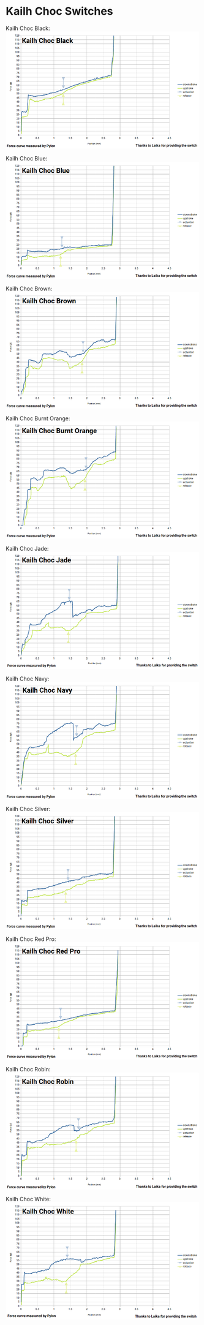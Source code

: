 # Kailh Choc Switches

Kailh Choc Black:
![Kailh Choc Black](https://github.com/bluepylons/Open-Switch-Curve-Meter/blob/main/Force%20curve%20measurements/Kailh%20Choc%20Switches/Kailh-Choc-Black.png?raw=true)

Kailh Choc Blue:
![Kailh Choc Blue](https://github.com/bluepylons/Open-Switch-Curve-Meter/blob/main/Force%20curve%20measurements/Kailh%20Choc%20Switches/Kailh-Choc-Blue.png?raw=true)

Kailh Choc Brown:
![Kailh Choc Brown](https://github.com/bluepylons/Open-Switch-Curve-Meter/blob/main/Force%20curve%20measurements/Kailh%20Choc%20Switches/Kailh-Choc-Brown.png?raw=true)

Kailh Choc Burnt Orange:
![Kailh Choc Burnt Orange](https://github.com/bluepylons/Open-Switch-Curve-Meter/blob/main/Force%20curve%20measurements/Kailh%20Choc%20Switches/Kailh-Choc-Burnt-Orange.png?raw=true)

Kailh Choc Jade:
![Kailh Choc Jade](https://github.com/bluepylons/Open-Switch-Curve-Meter/blob/main/Force%20curve%20measurements/Kailh%20Choc%20Switches/Kailh-Choc-Jade.png?raw=true)

Kailh Choc Navy:
![Kailh Choc Navy](https://github.com/bluepylons/Open-Switch-Curve-Meter/blob/main/Force%20curve%20measurements/Kailh%20Choc%20Switches/Kailh-Choc-Navy.png?raw=true)

Kailh Choc Silver:
![Kailh Choc Silver](https://github.com/bluepylons/Open-Switch-Curve-Meter/blob/main/Force%20curve%20measurements/Kailh%20Choc%20Switches/Kailh-Choc-Silver.png?raw=true)

Kailh Choc Red Pro:
![Kailh Choc Red Pro](https://github.com/bluepylons/Open-Switch-Curve-Meter/blob/main/Force%20curve%20measurements/Kailh%20Choc%20Switches/Kailh-Choc-Red-Pro.png?raw=true)

Kailh Choc Robin:
![Kailh Choc Robin](https://github.com/bluepylons/Open-Switch-Curve-Meter/blob/main/Force%20curve%20measurements/Kailh%20Choc%20Switches/Kailh-Choc-Robin.png?raw=true)

Kailh Choc White:
![Kailh Choc White](https://github.com/bluepylons/Open-Switch-Curve-Meter/blob/main/Force%20curve%20measurements/Kailh%20Choc%20Switches/Kailh-Choc-White.png?raw=true)


